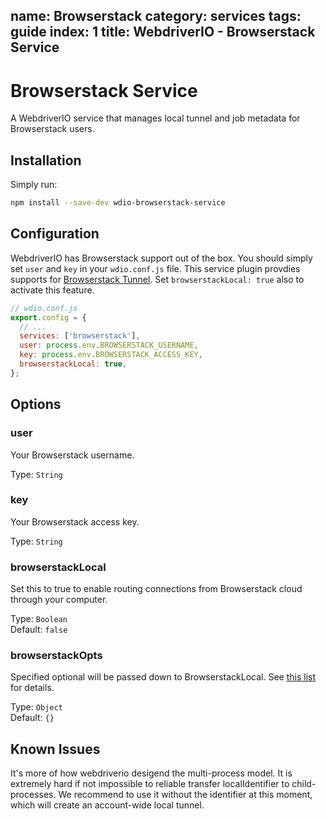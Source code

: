name: Browserstack
category: services
tags: guide
index: 1
title: WebdriverIO - Browserstack Service
---

Browserstack Service
====================

A WebdriverIO service that manages local tunnel and job metadata for Browserstack users.

## Installation

Simply run:

```bash
npm install --save-dev wdio-browserstack-service
```

## Configuration

WebdriverIO has Browserstack support out of the box. You should simply set `user` and `key` in your `wdio.conf.js` file. This service plugin provdies supports for [Browserstack Tunnel](https://wiki.saucelabs.com/display/DOCS/Using+Sauce+Connect+for+Testing+Behind+the+Firewall+or+on+Localhost). Set `browserstackLocal: true` also to activate this feature.

```js
// wdio.conf.js
export.config = {
  // ...
  services: ['browserstack'],
  user: process.env.BROWSERSTACK_USERNAME,
  key: process.env.BROWSERSTACK_ACCESS_KEY,
  browserstackLocal: true,
};
```

## Options

### user
Your Browserstack username.

Type: `String`

### key
Your Browserstack access key.

Type: `String`

### browserstackLocal
Set this to true to enable routing connections from Browserstack cloud through your computer.

Type: `Boolean`<br>
Default: `false`

### browserstackOpts
Specified optional will be passed down to BrowserstackLocal. See [this list](https://www.browserstack.com/local-testing#modifiers) for details.

Type: `Object`<br>
Default: `{}`

## Known Issues

It's more of how webdriverio desigend the multi-process model. It is extremely hard if not impossible to reliable transfer localIdentifier to child-processes. We recommend to use it without the identifier at this moment, which will create an account-wide local tunnel.
